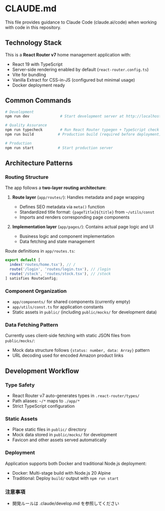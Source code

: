 # CLAUDE.md

This file provides guidance to Claude Code (claude.ai/code) when working with code in this repository.

## Technology Stack

This is a **React Router v7** home management application with:

- React 19 with TypeScript
- Server-side rendering enabled by default (`react-router.config.ts`)
- Vite for bundling
- Vanilla Extract for CSS-in-JS (configured but minimal usage)
- Docker deployment ready

## Common Commands

```bash
# Development
npm run dev              # Start development server at http://localhost:5173

# Quality Assurance
npm run typecheck        # Run React Router typegen + TypeScript check
npm run build           # Production build (required before deployment)

# Production
npm run start           # Start production server
```

## Architecture Patterns

### Routing Structure

The app follows a **two-layer routing architecture**:

1. **Route layer** (`app/routes/`): Handles metadata and page wrapping
   - Defines SEO metadata via `meta()` function
   - Standardized title format: `{pageTitle}${title}` from `~/utils/const`
   - Imports and renders corresponding page components

2. **Implementation layer** (`app/pages/`): Contains actual page logic and UI
   - Business logic and component implementation
   - Data fetching and state management

Route definitions in `app/routes.ts`:

```typescript
export default [
  index('routes/home.tsx'), // /
  route('/login', 'routes/login.tsx'), // /login
  route('/stock', 'routes/stock.tsx'), // /stock
] satisfies RouteConfig;
```

### Component Organization

- `app/components/` for shared components (currently empty)
- `app/utils/const.ts` for application constants
- Static assets in `public/` (including `public/mocks/` for development data)

### Data Fetching Pattern

Currently uses client-side fetching with static JSON files from `public/mocks/`:

- Mock data structure follows `{status: number, data: Array}` pattern
- URL decoding used for encoded Amazon product links

## Development Workflow

### Type Safety

- React Router v7 auto-generates types in `.react-router/types/`
- Path aliases: `~/*` maps to `./app/*`
- Strict TypeScript configuration

### Static Assets

- Place static files in `public/` directory
- Mock data stored in `public/mocks/` for development
- Favicon and other assets served automatically

### Deployment

Application supports both Docker and traditional Node.js deployment:

- Docker: Multi-stage build with Node.js 20 Alpine
- Traditional: Deploy `build/` output with `npm run start`

### 注意事項

- 開発ルールは .claude/develop.md を参照してください
